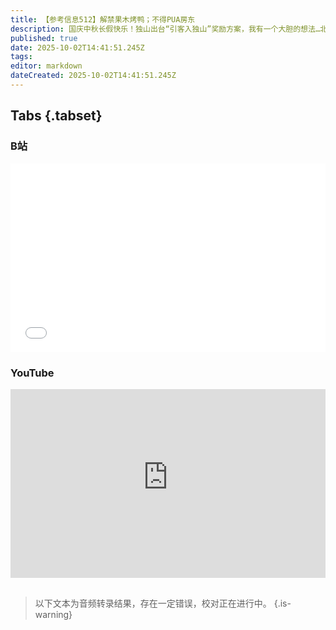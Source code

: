 ```yaml
---
title: 【参考信息512】解禁果木烤鸭；不得PUA房东
description: 国庆中秋长假快乐！独山出台“引客入独山”奖励方案，我有一个大胆的想法…北京不再限制果木在传统烤鸭制作工艺中合理使用；“中介雇人看房砍价60万搞崩房东心态”上热搜，北京中介协会倡议不得PUA房主、不得做局砸盘。中国新增K字头签证引发讨论，人民日报旗下公号发文定调；中国机器换人速度世界第一；两名跛脚残疾人入职当天就被辞退引热议；畜牧业协会说“我国牛马都不缺，就缺驴”。北方、西北集体治理导致过敏的花粉。
published: true
date: 2025-10-02T14:41:51.245Z
tags: 
editor: markdown
dateCreated: 2025-10-02T14:41:51.245Z
---
```


## Tabs {.tabset}
### B站
<div style="position: relative; padding: 30% 45%;">
<iframe style="position: absolute; width: 100%; height: 100%; left: 0; top: 0;" src="//player.bilibili.com/player.html?&bvid=BV17RHPzUEri&page=1&as_wide=1&high_quality=1&danmaku=1&autoplay=0" scrolling="no" border="0" frameborder="no" framespacing="0" allowfullscreen="true"></iframe>
</div>

### YouTube
<div style="position: relative; padding: 30% 45%;">
<iframe style="position: absolute; top: 0; left: 0; width: 100%; height: 100%;" src="https://www.youtube-nocookie.com/embed/YouTubeVID" title="YouTube video player" frameborder="0" allow="accelerometer; autoplay; clipboard-write; encrypted-media; gyroscope; picture-in-picture" allowfullscreen></iframe>
</div>

## 

> 以下文本为音频转录结果，存在一定错误，校对正在进行中。
{.is-warning}

